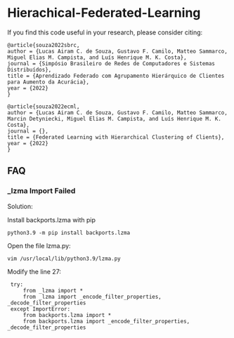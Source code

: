 # Hierachical-Federated-Learning






If you find this code useful in your research, please consider citing:

    @article{souza2022sbrc,
    author = {Lucas Airam C. de Souza, Gustavo F. Camilo, Matteo Sammarco, Miguel Elias M. Campista, and Luís Henrique M. K. Costa},
    journal = {Simpósio Brasileiro de Redes de Computadores e Sistemas Distribuídos},
    title = {Aprendizado Federado com Agrupamento Hierárquico de Clientes para Aumento da Acurácia},
    year = {2022}
    }

    @article{souza2022ecml,
    author = {Lucas Airam C. de Souza, Gustavo F. Camilo, Matteo Sammarco, Marcin Detyniecki, Miguel Elias M. Campista, and Luís Henrique M. K. Costa},
    journal = {},
    title = {Federated Learning with Hierarchical Clustering of Clients},
    year = {2022}
    }




## FAQ

### _lzma Import Failed

Solution: 

Install backports.lzma with pip
     
    python3.9 -m pip install backports.lzma

Open the file lzma.py:
      
    vim /usr/local/lib/python3.9/lzma.py 

Modify the line 27: 
               
     try:
         from _lzma import *
         from _lzma import _encode_filter_properties, _decode_filter_properties
     except ImportError:
         from backports.lzma import *
         from backports.lzma import _encode_filter_properties, _decode_filter_properties


